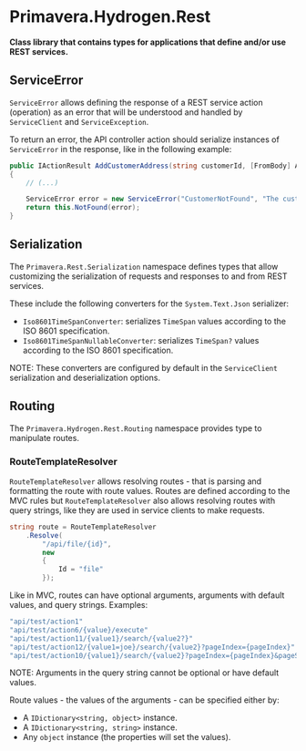 # Primavera.Hydrogen.Rest

**Class library that contains types for applications that define and/or use REST services.**

## ServiceError

`ServiceError` allows defining the response of a REST service action (operation) as an error that will be understood and handled by `ServiceClient` and `ServiceException`.

To return an error, the API controller action should serialize instances of `ServiceError` in the response, like in the following example:

```csharp
public IActionResult AddCustomerAddress(string customerId, [FromBody] AddressData address)
{
    // (...)

    ServiceError error = new ServiceError("CustomerNotFound", "The customer does not exist.");
    return this.NotFound(error);
}
```

## Serialization

The `Primavera.Rest.Serialization` namespace defines types that allow customizing the serialization of requests and responses to and from REST services.

These include the following converters for the `System.Text.Json` serializer:

- `Iso8601TimeSpanConverter`: serializes `TimeSpan` values according to the ISO 8601 specification.
- `Iso8601TimeSpanNullableConverter`: serializes `TimeSpan?` values according to the ISO 8601 specification.

NOTE: These converters are configured by default in the `ServiceClient` serialization and deserialization options.

## Routing

The `Primavera.Hydrogen.Rest.Routing` namespace provides type to manipulate routes.

### RouteTemplateResolver

`RouteTemplateResolver` allows resolving routes - that is parsing and formatting the route with route values.
Routes are defined according to the MVC rules but `RouteTemplateResolver` also allows resolving routes with
query strings, like they are used in service clients to make requests.

```csharp
string route = RouteTemplateResolver
    .Resolve(
        "/api/file/{id}",
        new
        {
            Id = "file"
        });
```

Like in MVC, routes can have optional arguments, arguments with default values, and query strings. Examples:

```csharp
"api/test/action1"
"api/test/action6/{value}/execute"
"api/test/action11/{value1}/search/{value2?}"
"api/test/action12/{value1=joe}/search/{value2}?pageIndex={pageIndex}"
"api/test/action10/{value1}/search/{value2}?pageIndex={pageIndex}&pageSize={pageSize}&address={address}"
```

NOTE: Arguments in the query string cannot be optional or have default values.

Route values - the values of the arguments - can be specified either by:

- A `IDictionary<string, object>` instance.
- A `IDictionary<string, string>` instance.
- Any `object` instance (the properties will set the values).